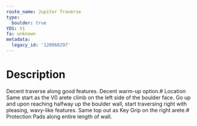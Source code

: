 ```yaml
---
route_name: Jupiter Traverse
type:
  boulder: true
YDS: V1
fa: unknown
metadata:
  legacy_id: '120068297'
---
```

# Description
Decent traverse along good features. Decent warm-up option.# Location
Same start as the V0 arete climb on the left side of the boulder face. Go up and upon reaching halfway up the boulder wall, start traversing right with pleasing, wavy-like features. Same top out as Key Grip on the right arete.# Protection
Pads along entire length of wall.